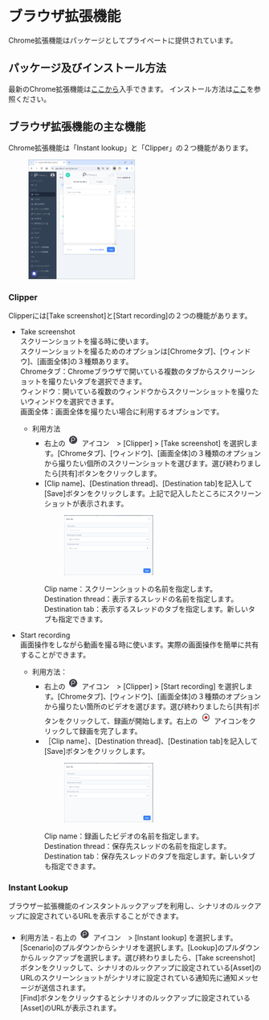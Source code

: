 # ブラウザ拡張機能

Chrome拡張機能はパッケージとしてプライベートに提供されています。

## パッケージ及びインストール方法
最新のChrome拡張機能は[ここから](https://drive.google.com/drive/folders/1KQhEO_SMMr_kfwVEthifNThVUM6TRTbh?usp=drive_link)入手できます。
インストール方法は[ここ](https://pitwall.gitbook.io/pitwall-tutorial-jp/sr06dnIpg0kNFgszMAdG/tutorial-get-started./insutru/burauza)を参照ください。

## ブラウザ拡張機能の主な機能
Chrome拡張機能は「Instant lookup」と「Clipper」の２つ機能があります。

<figure><img src="../.gitbook/assets/pitwall_browser_extension_ja.png" width="50%" alt="PITWALL拡張機能"></figure>

### Clipper
Clipperには[Take screenshot]と[Start recording]の２つの機能があります。
- Take screenshot \
スクリーンショットを撮る時に使います。\
スクリーンショットを撮るためのオプションは[Chromeタブ]、[ウィンドウ]、[画面全体]の３種類あります。\
Chromeタブ：Chromeブラウザで開いている複数のタブからスクリーンショットを撮りたいタブを選択できます。\
ウィンドウ：開いている複数のウィンドウからスクリーンショットを撮りたいウィンドウを選択できます。\
画面全体：画面全体を撮りたい場合に利用するオプションです。

    - 利用方法
        - 右上の ![](../.gitbook/assets/pitwall_browser_extension_icon.png) アイコン　>  [Clipper] > [Take screenshot] を選択します。[Chromeタブ]、[ウィンドウ]、[画面全体]の３種類のオプションから撮りたい個所のスクリーンショットを選びます。選び終わりましたら[共有]ボタンをクリックします。
        - [Clip name]、[Destination thread]、[Destination tab]を記入して[Save]ボタンをクリックします。上記で記入したところにスクリーンショットが表示されます。<figure><img src="../.gitbook/assets/browser_extension_save_clip_ja.png" width="50%" alt="Clipper"></figure>
        Clip name：スクリーンショットの名前を指定します。\
        Destination thread：表示するスレッドの名前を指定します。\
        Destination tab：表示するスレッドのタブを指定します。新しいタブも指定できます。

- Start recording \
画面操作をしながら動画を撮る時に使います。実際の画面操作を簡単に共有することができます。

    - 利用方法：
        - 右上の ![](../.gitbook/assets/pitwall_browser_extension_icon.png) アイコン　>  [Clipper] > [Start recording] を選択します。[Chromeタブ]、[ウィンドウ]、[画面全体]の３種類のオプションから撮りたい箇所のビデオを選びます。選び終わりましたら[共有]ボタンをクリックして、録画が開始します。右上の ![](../.gitbook/assets/browser_extension_stop_icon.png) アイコンをクリックして録画を完了します。
        - ［Clip name］、[Destination thread]、[Destination tab]を記入して[Save]ボタンをクリックします。<figure><img src="../.gitbook/assets/browser_extension_save_clip_ja.png" width="50%"></figure>
            Clip name：録画したビデオの名前を指定します。\
            Destination thread：保存先スレッドの名前を指定します。\
            Destination tab：保存先スレッドのタブを指定します。新しいタブも指定できます。

### Instant Lookup
ブラウザー拡張機能のインスタントルックアップを利用し、シナリオのルックアップに設定されているURLを表示することができます。

- 利用方法
        - 右上の ![](../.gitbook/assets/pitwall_browser_extension_icon.png) アイコン　>  [Instant lookup] を選択します。[Scenario]のプルダウンからシナリオを選択します。[Lookup]のプルダウンからルックアップを選択します。選び終わりましたら、[Take screenshot]ボタンをクリックして、シナリオのルックアップに設定されている[Asset]のURLのスクリーンショットがシナリオに設定されている通知先に通知メッセージが送信されます。\
        [Find]ボタンをクリックするとシナリオのルックアップに設定されている[Asset]のURLが表示されます。
